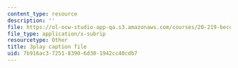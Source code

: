 ```yaml
---
content_type: resource
description: ''
file: https://ol-ocw-studio-app-qa.s3.amazonaws.com/courses/20-219-becoming-the-next-bill-nye-writing-and-hosting-the-educational-show-january-iap-2015/7b916ac3725183906d301942cc40cdb7_2z33hyYG6Js.srt
file_type: application/x-subrip
resourcetype: Other
title: 3play caption file
uid: 7b916ac3-7251-8390-6d30-1942cc40cdb7
---
```

